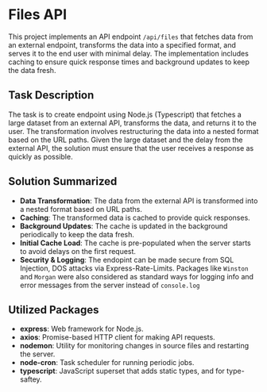 # Files API

This project implements an API endpoint `/api/files` that fetches data from an external endpoint, transforms the data into a specified format, and serves it to the end user with minimal delay. The implementation includes caching to ensure quick response times and background updates to keep the data fresh.

## Task Description

The task is to create endpoint using Node.js (Typescript) that fetches a large dataset from an external API, transforms the data, and returns it to the user. The transformation involves restructuring the data into a nested format based on the URL paths. Given the large dataset and the delay from the external API, the solution must ensure that the user receives a response as quickly as possible.

## Solution Summarized

- **Data Transformation**: The data from the external API is transformed into a nested format based on URL paths.
- **Caching**: The transformed data is cached to provide quick responses.
- **Background Updates**: The cache is updated in the background periodically to keep the data fresh.
- **Initial Cache Load**: The cache is pre-populated when the server starts to avoid delays on the first request.
- **Security & Logging**: The endopint can be made secure from SQL Injection, DOS attacks via Express-Rate-Limits. Packages like `Winston` and `Morgan` were also considered as standard ways for logging info and error messages from the server instead of `console.log`

## Utilized Packages

- **express**: Web framework for Node.js.
- **axios**: Promise-based HTTP client for making API requests.
- **nodemon**: Utility for monitoring changes in source files and restarting the server.
- **node-cron**: Task scheduler for running periodic jobs.
- **typescript**: JavaScript superset that adds static types, and for type-saftey.
